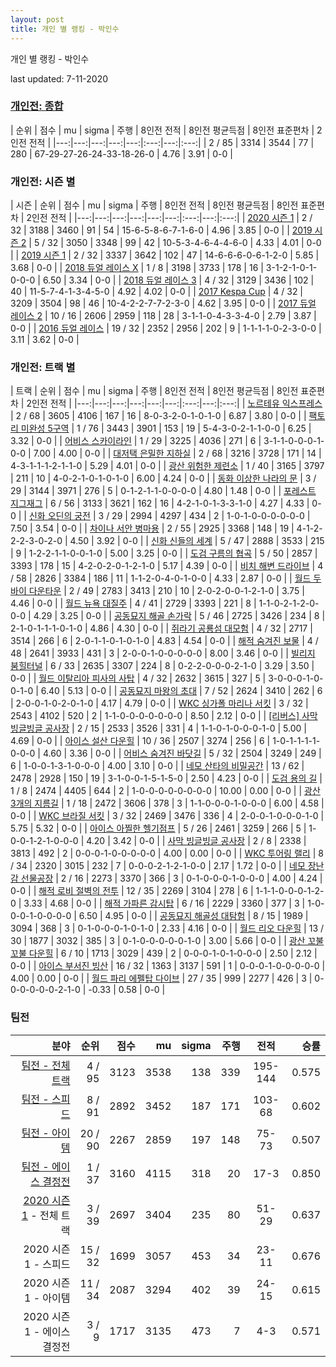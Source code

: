 ```yaml
---
layout: post
title: 개인 별 랭킹 - 박인수
---
```



개인 별 랭킹 - 박인수


last updated: 7-11-2020

### [개인전: 종합](../singles-full)

| 순위 | 점수 | mu | sigma | 주행 | 8인전 전적 | 8인전 평균득점 | 8인전 표준편차 | 2인전 전적 |
|---:|---:|---:|---:|---:|:---:|---:|:---:|
| 2 / 85 | 3314 | 3544 | 77 | 280 | 67-29-27-26-24-33-18-26-0 | 4.76 | 3.91 | 0-0 |

### 개인전: 시즌 별

| 시즌 | 순위 | 점수 | mu | sigma | 주행 | 8인전 전적 | 8인전 평균득점 | 8인전 표준편차 | 2인전 전적 |
|---:|---:|---:|---:|---:|---:|:---:|---:|:---:|
| [2020 시즌 1](../singles-s2020_1) | 2 / 32 | 3188 | 3460 | 91 | 54 |  15-6-5-8-6-7-1-6-0 | 4.96 | 3.85 | 0-0 |
| [2019 시즌 2](../singles-s2019_2) | 5 / 32 | 3050 | 3348 | 99 | 42 |  10-5-3-4-6-4-4-6-0 | 4.33 | 4.01 | 0-0 |
| [2019 시즌 1](../singles-s2019_1) | 2 / 32 | 3337 | 3642 | 102 | 47 |  14-6-6-6-0-6-1-2-0 | 5.85 | 3.68 | 0-0 |
| [2018 듀얼 레이스 X](../singles-s2018_2) | 1 / 8 | 3198 | 3733 | 178 | 16 |  3-1-2-1-0-1-0-0-0 | 6.50 | 3.34 | 0-0 |
| [2018 듀얼 레이스 3](../singles-s2018_1) | 4 / 32 | 3129 | 3436 | 102 | 40 |  11-5-7-4-1-3-4-5-0 | 4.92 | 4.02 | 0-0 |
| [2017 Kespa Cup](../singles-s2017_2) | 4 / 32 | 3209 | 3504 | 98 | 46 |  10-4-2-2-7-7-2-3-0 | 4.62 | 3.95 | 0-0 |
| [2017 듀얼 레이스 2](../singles-s2017_1) | 10 / 16 | 2606 | 2959 | 118 | 28 |  3-1-1-0-4-3-3-4-0 | 2.79 | 3.87 | 0-0 |
| [2016 듀얼 레이스](../singles-s2016_1) | 19 / 32 | 2352 | 2956 | 202 | 9 |  1-1-1-1-0-2-3-0-0 | 3.11 | 3.62 | 0-0 |

### 개인전: 트랙 별

| 트랙 | 순위 | 점수 | mu | sigma | 주행 | 8인전 전적 | 8인전 평균득점 | 8인전 표준편차 | 2인전 전적 |
|---:|---:|---:|---:|---:|---:|:---:|---:|:---:|
| [노르테유 익스프레스](../noex) | 2 / 68 | 3605 | 4106 | 167 | 16 | 8-0-3-2-0-1-0-1-0 | 6.87 | 3.80 | 0-0 |
| [팩토리 미완성 5구역](../district5) | 1 / 76 | 3443 | 3901 | 153 | 19 | 5-4-3-0-2-1-1-0-0 | 6.25 | 3.32 | 0-0 |
| [어비스 스카이라인](../skyline) | 1 / 29 | 3225 | 4036 | 271 | 6 | 3-1-1-0-0-0-1-0-0 | 7.00 | 4.00 | 0-0 |
| [대저택 은밀한 지하실](../jeotaek) | 2 / 68 | 3216 | 3728 | 171 | 14 | 4-3-1-1-1-2-1-1-0 | 5.29 | 4.01 | 0-0 |
| [광산 위험한 제련소](../jeryeonso) | 1 / 40 | 3165 | 3797 | 211 | 10 | 4-0-2-1-0-1-0-1-0 | 6.00 | 4.24 | 0-0 |
| [동화 이상한 나라의 문](../gate) | 3 / 29 | 3144 | 3971 | 276 | 5 | 0-1-2-1-1-0-0-0-0 | 4.80 | 1.48 | 0-0 |
| [포레스트 지그재그](../zigzag) | 6 / 56 | 3133 | 3621 | 162 | 16 | 4-2-1-0-1-3-3-1-0 | 4.27 | 4.33 | 0-0 |
| [신화 오딘의 궁전](../odin) | 3 / 29 | 2994 | 4297 | 434 | 2 | 1-0-1-0-0-0-0-0-0 | 7.50 | 3.54 | 0-0 |
| [차이나 서안 병마용](../byeongma) | 2 / 55 | 2925 | 3368 | 148 | 19 | 4-1-2-2-2-3-0-2-0 | 4.50 | 3.92 | 0-0 |
| [신화 신들의 세계](../shinsegye) | 5 / 47 | 2888 | 3533 | 215 | 9 | 1-2-2-1-1-0-0-1-0 | 5.00 | 3.25 | 0-0 |
| [도검 구름의 협곡](../hyupgog) | 5 / 50 | 2857 | 3393 | 178 | 15 | 4-2-0-2-0-1-2-1-0 | 5.17 | 4.39 | 0-0 |
| [비치 해변 드라이브](../haebyun) | 4 / 58 | 2826 | 3384 | 186 | 11 | 1-1-2-0-4-0-1-0-0 | 4.33 | 2.87 | 0-0 |
| [월드 두바이 다운타운](../dubai) | 2 / 49 | 2783 | 3413 | 210 | 10 | 2-0-2-0-0-1-2-1-0 | 3.75 | 4.46 | 0-0 |
| [월드 뉴욕 대질주](../newyork) | 4 / 41 | 2729 | 3393 | 221 | 8 | 1-1-0-2-1-2-0-0-0 | 4.29 | 3.25 | 0-0 |
| [공동묘지 해골 손가락](../haeson) | 5 / 46 | 2725 | 3426 | 234 | 8 | 2-1-0-1-1-1-0-1-0 | 4.86 | 4.30 | 0-0 |
| [쥐라기 공룡섬 대모험](../dinoisland) | 4 / 32 | 2717 | 3514 | 266 | 6 | 2-0-1-1-0-1-0-1-0 | 4.83 | 4.54 | 0-0 |
| [해적 숨겨진 보물](../haesumbo) | 4 / 48 | 2641 | 3933 | 431 | 3 | 2-0-0-1-0-0-0-0-0 | 8.00 | 3.46 | 0-0 |
| [빌리지 붐힐터널](../boomhill) | 6 / 33 | 2635 | 3307 | 224 | 8 | 0-2-2-0-0-0-2-1-0 | 3.29 | 3.50 | 0-0 |
| [월드 이탈리아 피사의 사탑](../pizza) | 4 / 32 | 2632 | 3615 | 327 | 5 | 3-0-0-0-1-0-0-1-0 | 6.40 | 5.13 | 0-0 |
| [공동묘지 마왕의 초대](../mawang) | 7 / 52 | 2624 | 3410 | 262 | 6 | 2-0-0-1-0-2-0-1-0 | 4.17 | 4.79 | 0-0 |
| [WKC 싱가폴 마리나 서킷](../singapore) | 3 / 32 | 2543 | 4102 | 520 | 2 | 1-1-0-0-0-0-0-0-0 | 8.50 | 2.12 | 0-0 |
| [[리버스] 사막 빙글빙글 공사장](../rsabing) | 2 / 15 | 2533 | 3526 | 331 | 4 | 1-1-0-1-0-0-0-1-0 | 5.00 | 4.69 | 0-0 |
| [아이스 설산 다운힐](../seolsan) | 10 / 36 | 2507 | 3274 | 256 | 6 | 1-0-1-1-1-1-0-0-0 | 4.60 | 3.36 | 0-0 |
| [어비스 숨겨진 바닷길](../hiddenoceanroad) | 5 / 32 | 2504 | 3249 | 249 | 6 | 1-0-0-1-3-1-0-0-0 | 4.00 | 3.10 | 0-0 |
| [네모 산타의 비밀공간](../santa) | 13 / 62 | 2478 | 2928 | 150 | 19 | 3-1-0-0-1-5-1-5-0 | 2.50 | 4.23 | 0-0 |
| [도검 용의 길](../daagon) | 1 / 8 | 2474 | 4405 | 644 | 2 | 1-0-0-0-0-0-0-0-0 | 10.00 | 0.00 | 0-0 |
| [광산 3개의 지름길](../gwangsamji) | 1 / 18 | 2472 | 3606 | 378 | 3 | 1-1-0-0-0-1-0-0-0 | 6.00 | 4.58 | 0-0 |
| [WKC 브라질 서킷](../brazil) | 3 / 32 | 2469 | 3476 | 336 | 4 | 2-0-0-1-0-0-0-1-0 | 5.75 | 5.32 | 0-0 |
| [아이스 아찔한 헬기점프](../heli) | 5 / 26 | 2461 | 3259 | 266 | 5 | 1-0-0-1-2-1-0-0-0 | 4.20 | 3.42 | 0-0 |
| [사막 빙글빙글 공사장](../sabing) | 2 / 8 | 2338 | 3813 | 492 | 2 | 0-0-0-1-0-0-0-0-0 | 4.00 | 0.00 | 0-0 |
| [WKC 투어링 랠리](../rally) | 8 / 34 | 2320 | 3015 | 232 | 7 | 0-0-0-2-1-2-1-0-0 | 2.17 | 1.72 | 0-0 |
| [네모 장난감 선물공장](../present) | 2 / 16 | 2273 | 3370 | 366 | 3 | 0-1-0-0-0-1-0-0-0 | 4.00 | 4.24 | 0-0 |
| [해적 로비 절벽의 전투](../lobby) | 12 / 35 | 2269 | 3104 | 278 | 6 | 1-1-1-0-0-0-1-2-0 | 3.33 | 4.68 | 0-0 |
| [해적 가파른 감시탑](../gamshi) | 6 / 16 | 2229 | 3360 | 377 | 3 | 1-0-0-0-1-0-0-0-0 | 6.50 | 4.95 | 0-0 |
| [공동묘지 해골성 대탐험](../skullcastle) | 8 / 15 | 1989 | 3094 | 368 | 3 | 0-1-0-0-0-1-0-1-0 | 2.33 | 4.16 | 0-0 |
| [월드 리오 다운힐](../rio) | 13 / 30 | 1877 | 3032 | 385 | 3 | 0-1-0-0-0-0-0-1-0 | 3.00 | 5.66 | 0-0 |
| [광산 꼬불꼬불 다운힐](../gwangkko) | 6 / 10 | 1713 | 3029 | 439 | 2 | 0-0-0-1-0-1-0-0-0 | 2.50 | 2.12 | 0-0 |
| [아이스 부서진 빙산](../boobing) | 16 / 32 | 1363 | 3137 | 591 | 1 | 0-0-0-1-0-0-0-0-0 | 4.00 | 0.00 | 0-0 |
| [월드 파리 에펠탑 다이브](../eifel) | 27 / 35 | 999 | 2277 | 426 | 3 | 0-0-0-0-0-0-2-1-0 | -0.33 | 0.58 | 0-0 |

### 팀전

| 분야 | 순위 | 점수 | mu | sigma | 주행 | 전적 | 승률 |
|---:|---:|---:|---:|---:|---:|:---:|---:|
| [팀전 - 전체 트랙](../team-full) | 4 / 95 | 3123 | 3538 | 138 | 339 | 195-144 | 0.575 |
| [팀전 - 스피드](../team-speed) | 8 / 91 | 2892 | 3452 | 187 | 171 | 103-68 | 0.602 |
| [팀전 - 아이템](../team-item) | 20 / 90 | 2267 | 2859 | 197 | 148 | 75-73 | 0.507 |
| [팀전 - 에이스 결정전](../team-ace) | 1 / 37 | 3160 | 4115 | 318 | 20 | 17-3 | 0.850 |
| [2020 시즌 1](../teams-t2020_1) - 전체 트랙 | 3 / 39 | 2697 | 3404 | 235 | 80 | 51-29 | 0.637 |
| 2020 시즌 1 - 스피드 | 15 / 32 | 1699 | 3057 | 453 | 34 | 23-11 | 0.676 |
| 2020 시즌 1 - 아이템 | 11 / 34 | 2087 | 3294 | 402 | 39 | 24-15 | 0.615 |
| 2020 시즌 1 - 에이스 결정전 | 3 / 9 | 1717 | 3135 | 473 | 7 | 4-3 | 0.571 |
